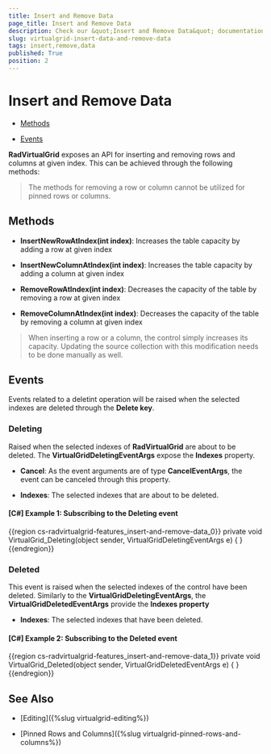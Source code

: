```yaml
---
title: Insert and Remove Data
page_title: Insert and Remove Data
description: Check our &quot;Insert and Remove Data&quot; documentation article for the RadVirtualGrid WPF control.
slug: virtualgrid-insert-data-and-remove-data
tags: insert,remove,data
published: True
position: 2
---
```


# Insert and Remove Data

* [Methods](#methods)

* [Events](#events)

__RadVirtualGrid__ exposes an API for inserting and removing rows and columns at given index. This can be achieved through the following methods:

> The methods for removing a row or column cannot be utilized for pinned rows or columns.

## Methods

* __InsertNewRowAtIndex(int index)__: Increases the table capacity by adding a row at given index

* __InsertNewColumnAtIndex(int index)__: Increases the table capacity by adding a column at given index

* __RemoveRowAtIndex(int index)__: Decreases the capacity of the table by removing a row at given index

* __RemoveColumnAtIndex(int index)__: Decreases the capacity of the table by removing a column at given index

>When inserting a row or a column, the control simply increases its capacity. Updating the source collection with this modification needs to be done manually as well.

## Events

Events related to a deletint operation will be raised when the selected indexes are deleted through the __Delete key__.

### Deleting

Raised when the selected indexes of __RadVirtualGrid__ are about to be deleted. The __VirtualGridDeletingEventArgs__ expose the __Indexes__ property.

* __Cancel__: As the event arguments are of type __CancelEventArgs__, the event can be canceled through this property.

* __Indexes__: The selected indexes that are about to be deleted.

#### __[C#] Example 1: Subscribing to the Deleting event__
{{region cs-radvirtualgrid-features_insert-and-remove-data_0}}
	private void VirtualGrid_Deleting(object sender, VirtualGridDeletingEventArgs e) 
	{ 
	}
{{endregion}}

### Deleted

This event is raised when the selected indexes of the control have been deleted. Similarly to the __VirtualGridDeletingEventArgs__, the __VirtualGridDeletedEventArgs__ provide the __Indexes property__

* __Indexes__: The selected indexes that have been deleted.

#### __[C#] Example 2: Subscribing to the Deleted event__
{{region cs-radvirtualgrid-features_insert-and-remove-data_1}}
	private void VirtualGrid_Deleted(object sender, VirtualGridDeletedEventArgs e) 
	{ 
	}
{{endregion}}

## See Also

* [Editing]({%slug virtualgrid-editing%})

* [Pinned Rows and Columns]({%slug virtualgrid-pinned-rows-and-columns%})
